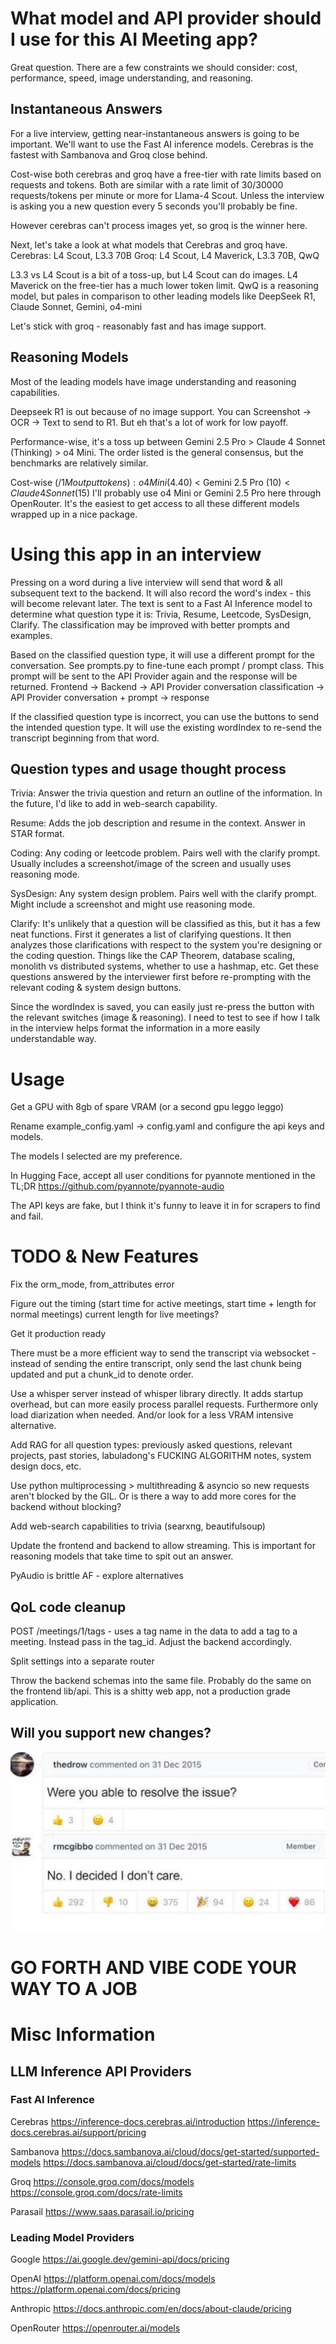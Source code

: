 # What model and API provider should I use for this AI Meeting app?
Great question. There are a few constraints we should consider: cost, performance, speed, image understanding, and reasoning.

## Instantaneous Answers
For a live interview, getting near-instantaneous answers is going to be important. We'll want to use the Fast AI inference models. Cerebras is the fastest with Sambanova and Groq close behind.

Cost-wise both cerebras and groq have a free-tier with rate limits based on requests and tokens. Both are similar with a rate limit of 30/30000 requests/tokens per minute or more for Llama-4 Scout. Unless the interview is asking you a new question every 5 seconds you'll probably be fine.

However cerebras can't process images yet, so groq is the winner here.

Next, let's take a look at what models that Cerebras and groq have.
Cerebras: L4 Scout, L3.3 70B
Groq: L4 Scout, L4 Maverick, L3.3 70B, QwQ

L3.3 vs L4 Scout is a bit of a toss-up, but L4 Scout can do images. L4 Maverick on the free-tier has a much lower token limit.
QwQ is a reasoning model, but pales in comparison to other leading models like DeepSeek R1, Claude Sonnet, Gemini, o4-mini

Let's stick with groq - reasonably fast and has image support.

## Reasoning Models
Most of the leading models have image understanding and reasoning capabilities. 

Deepseek R1 is out because of no image support. You can Screenshot -> OCR -> Text to send to R1. But eh that's a lot of work for low payoff.

Performance-wise, it's a toss up between Gemini 2.5 Pro > Claude 4 Sonnet (Thinking) > o4 Mini. The order listed is the general consensus, but the benchmarks are relatively similar.

Cost-wise ($/1M output tokens): o4 Mini ($4.40) < Gemini 2.5 Pro ($10) < Claude 4 Sonnet ($15)
I'll probably use o4 Mini or Gemini 2.5 Pro here through OpenRouter. It's the easiest to get access to all these different models wrapped up in a nice package.

# Using this app in an interview
Pressing on a word during a live interview will send that word & all subsequent text to the backend. It will also record the word's index - this will become relevant later. The text is sent to a Fast AI Inference model to determine what question type it is: Trivia, Resume, Leetcode, SysDesign, Clarify. The classification may be improved with better prompts and examples.

Based on the classified question type, it will use a different prompt for the conversation. See prompts.py to fine-tune each prompt / prompt class. This prompt will be sent to the API Provider again and the response will be returned.
Frontend -> Backend -> API Provider conversation classification -> API Provider conversation + prompt -> response

If the classified question type is incorrect, you can use the buttons to send the intended question type. It will use the existing wordIndex to re-send the transcript beginning from that word.

## Question types and usage thought process
Trivia: Answer the trivia question and return an outline of the information. In the future, I'd like to add in web-search capability.

Resume: Adds the job description and resume in the context. Answer in STAR format.

Coding: Any coding or leetcode problem. Pairs well with the clarify prompt. Usually includes a screenshot/image of the screen and usually uses reasoning mode.

SysDesign: Any system design problem. Pairs well with the clarify prompt. Might include a screenshot and might use reasoning mode.

Clarify: It's unlikely that a question will be classified as this, but it has a few neat functions. First it generates a list of clarifying questions. It then analyzes those clarifications with respect to the system you're designing or the coding question. Things like the CAP Theorem, database scaling, monolith vs distributed systems, whether to use a hashmap, etc. Get these questions answered by the interviewer first before re-prompting with the relevant coding & system design buttons. 

Since the wordIndex is saved, you can easily just re-press the button with the relevant switches (image & reasoning). I need to test to see if how I talk in the interview helps format the information in a more easily understandable way.

# Usage
Get a GPU with 8gb of spare VRAM (or a second gpu leggo leggo)

Rename example_config.yaml -> config.yaml and configure the api keys and models. 

The models I selected are my preference.  

In Hugging Face, accept all user conditions for pyannote mentioned in the TL;DR https://github.com/pyannote/pyannote-audio

The API keys are fake, but I think it's funny to leave it in for scrapers to find and fail.

# TODO & New Features
Fix the orm_mode, from_attributes error

Figure out the timing (start time for active meetings, start time + length for normal meetings)
current length for live meetings?

Get it production ready

There must be a more efficient way to send the transcript via websocket - instead of sending the entire transcript, only send the last chunk being updated and put a chunk_id to denote order.

Use a whisper server instead of whisper library directly. It adds startup overhead, but can more easily process parallel requests. Furthermore only load diarization when needed. And/or look for a less VRAM intensive alternative.

Add RAG for all question types: previously asked questions, relevant projects, past stories, labuladong's FUCKING ALGORITHM notes, system design docs, etc.

Use python multiprocessing > multithreading & asyncio so new requests aren't blocked by the GIL.
Or is there a way to add more cores for the backend without blocking?

Add web-search capabilities to trivia (searxng, beautifulsoup)

Update the frontend and backend to allow streaming. This is important for reasoning models that take time to spit out an answer.

PyAudio is brittle AF - explore alternatives

## QoL code cleanup
POST /meetings/1/tags - uses a tag name in the data to add a tag to a meeting. Instead pass in the tag_id. Adjust the backend accordingly.

Split settings into a separate router

Throw the backend schemas into the same file. Probably do the same on the frontend lib/api. This is a shitty web app, not a production grade application.

## Will you support new changes?
![Image](dontCare.png)

# GO FORTH AND VIBE CODE YOUR WAY TO A JOB

# Misc Information
## LLM Inference API Providers
### Fast AI Inference
Cerebras
https://inference-docs.cerebras.ai/introduction
https://inference-docs.cerebras.ai/support/pricing

Sambanova
https://docs.sambanova.ai/cloud/docs/get-started/supported-models
https://docs.sambanova.ai/cloud/docs/get-started/rate-limits

Groq
https://console.groq.com/docs/models
https://console.groq.com/docs/rate-limits

Parasail
https://www.saas.parasail.io/pricing

### Leading Model Providers
Google
https://ai.google.dev/gemini-api/docs/pricing

OpenAI
https://platform.openai.com/docs/models
https://platform.openai.com/docs/pricing

Anthropic
https://docs.anthropic.com/en/docs/about-claude/pricing

OpenRouter
https://openrouter.ai/models